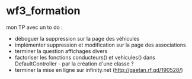 # wf3_formation
mon TP avec un to do :
- déboguer la suppression sur la page des véhicules
- implémenter suppression et modification sur la page des associations
- terminer la question affichages divers
- factoriser les fonctions conducteurs() et vehicules() dans DefaultController - par la création d'une classe ?
- terminer la mise en ligne sur infinity.net (http://gaetan.rf.gd/190528/)

